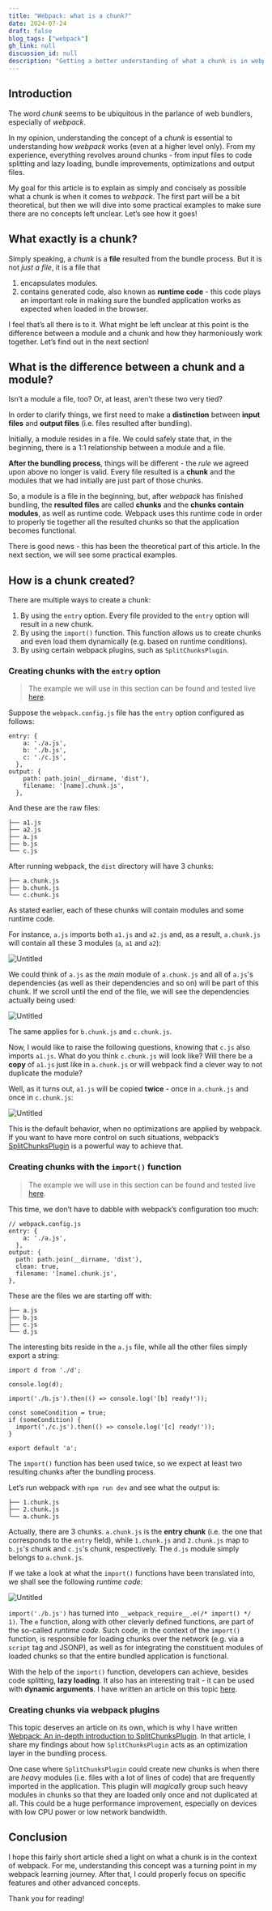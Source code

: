 ```yaml
---
title: "Webpack: what is a chunk?"
date: 2024-07-24
draft: false
blog_tags: ["webpack"]
gh_link: null
discussion_id: null
description: "Getting a better understanding of what a chunk is in webpack"
---
```


## Introduction

The word *chunk* seems to be ubiquitous in the parlance of web bundlers, especially of *webpack*.

In my opinion, understanding the concept of a *chunk* is essential to understanding how *webpack* works (even at a higher level only). From my experience, everything revolves around chunks - from input files to code splitting and lazy loading, bundle improvements, optimizations and output files.

My goal for this article is to explain as simply and concisely as possible what a chunk is when it comes to *webpack*. The first part will be a bit theoretical, but then we will dive into some practical examples to make sure there are no concepts left unclear. Let’s see how it goes!

## What exactly is a chunk?

Simply speaking, a *chunk* is a **file** resulted from the bundle process. But it is not *just a file*, it is a file that

1. encapsulates modules.
2. contains generated code, also known as **runtime code** - this code plays an important role in making sure the bundled application works as expected when loaded in the browser.

I feel that’s all there is to it. What might be left unclear at this point is the difference between a module and a chunk and how they harmoniously work together. Let’s find out in the next section!

## What is the difference between a chunk and a module?

Isn’t a module a file, too? Or, at least, aren’t these two very tied?

In order to clarify things, we first need to make a **distinction** between **input files** and **output files** (i.e. files resulted after bundling).

Initially, a module resides in a file. We could safely state that, in the beginning, there is a 1:1 relationship between a module and a file. 

**After the bundling process**, things will be different - the *rule* we agreed upon above no longer is valid. Every file resulted is a **chunk** and the modules that we had initially are just part of those chunks.

So, a module is a file in the beginning, but, after *webpack* has finished bundling, the **resulted files** are called **chunks** and the **chunks contain modules**, as well as runtime code. Webpack uses this runtime code in order to properly tie together all the resulted chunks so that the application becomes functional.

There is good news - this has been the theoretical part of this article. In the next section, we will see some practical examples.

## How is a chunk created?

There are multiple ways to create a chunk:

1. By using the `entry` option. Every file provided to the `entry` option will result in a new chunk.
2. By using the `import()` function. This function allows us to create chunks and even load them dynamically (e.g. based on runtime conditions).
3. By using certain webpack plugins, such as `SplitChunksPlugin`.

### Creating chunks with the `entry` option

> The example we will use in this section can be found and tested live [here](https://stackblitz.com/edit/stackblitz-starters-uj3fe7?description=Starter%20project%20for%20Node.js,%20a%20JavaScript%20runtime%20built%20on%20Chrome%27s%20V8%20JavaScript%20engine&file=src%2Fc.js,webpack.config.js,src%2Fa.js,src%2Fa2.js,src%2Fa1.js,dist%2Fc.chunk.js,readme.md&title=node.new%20Starter).
> 

Suppose the `webpack.config.js` file has the `entry` option configured as follows:

```tsx
entry: {
    a: './a.js',
    b: './b.js',
    c: './c.js',
  },
output: {
    path: path.join(__dirname, 'dist'),
    filename: '[name].chunk.js',
  },
```

And these are the raw files:

```tsx
├── a1.js
├── a2.js
├── a.js
├── b.js
└── c.js
```

After running webpack, the `dist` directory will have 3 chunks:

```tsx
├── a.chunk.js
├── b.chunk.js
└── c.chunk.js
```

As stated earlier, each of these chunks will contain modules and some runtime code.

For instance, `a.js` imports both `a1.js` and `a2.js` and, as a result, `a.chunk.js` will contain all these 3 modules (`a`, `a1` and `a2`):

![Untitled](./images/Untitled.png)

We could think of `a.js` as the *main* module of `a.chunk.js` and all of `a.js`'s dependencies (as well as their dependencies and so on) will be part of this chunk.
If we scroll until the end of the file, we will see the dependencies actually being used:

![Untitled](./images/Untitled1.png)

The same applies for `b.chunk.js` and `c.chunk.js`.

Now, I would like to raise the following questions, knowing that `c.js` also imports `a1.js`. 
What do you think `c.chunk.js` will look like? Will there be a **copy** of `a1.js` just like in `a.chunk.js` or will webpack find a clever way to not duplicate the module?

Well, as it turns out, `a1.js` will be copied **twice** - once in `a.chunk.js` and once in `c.chunk.js`:

![Untitled](./images/Untitled2.png)

This is the default behavior, when no optimizations are applied by webpack. If you want to have more control on such situations, webpack’s [SplitChunksPlugin](https://andreigatej.dev/blog/webpack-splitchunksplugin/) is a powerful way to achieve that.

### Creating chunks with the `import()` function

> The example we will use in this section can be found and tested live [here](https://stackblitz.com/edit/stackblitz-starters-e6bzrm?description=Starter%20project%20for%20Node.js,%20a%20JavaScript%20runtime%20built%20on%20Chrome%27s%20V8%20JavaScript%20engine&file=package.json,webpack.config.js,readme.md,src%2Fa.js,src%2Fb.js,src%2Fc.js,src%2Fd.js,dist%2Fa.chunk.js&title=node.new%20Starter).
> 

This time, we don’t have to dabble with webpack’s configuration too much:

```tsx
// webpack.config.js
entry: {
    a: './a.js',
  },
output: {
  path: path.join(__dirname, 'dist'),
  clean: true,
  filename: '[name].chunk.js',
},
```

These are the files we are starting off with:

```tsx
├── a.js
├── b.js
├── c.js
└── d.js
```

The interesting bits reside in the `a.js` file, while all the other files simply export a string:

```tsx
import d from './d';

console.log(d);

import('./b.js').then(() => console.log('[b] ready!'));

const someCondition = true;
if (someCondition) {
  import('./c.js').then(() => console.log('[c] ready!'));
}

export default 'a';
```

The `import()` function has been used twice, so we expect at least two resulting chunks after the bundling process. 

Let’s run webpack with `npm run dev` and see what the output is:

```tsx
├── 1.chunk.js
├── 2.chunk.js
└── a.chunk.js
```

Actually, there are 3 chunks. `a.chunk.js` is the **entry chunk** (i.e. the one that corresponds to the `entry` field), while `1.chunk.js` and `2.chunk.js` map to `b.js`'s chunk and `c.js`'s chunk, respectively. The `d.js` module simply belongs to `a.chunk.js`.

If we take a look at what the `import()` functions have been translated into, we shall see the following *runtime code*:

![Untitled](./images/Untitled3.png)

`import('./b.js')` has turned into `__webpack_require__.e(/* import() */ 1)`. The `e` function, along with other cleverly defined functions, are part of the so-called *runtime code.* Such code, in the context of the `import()` function, is responsible for loading chunks over the network (e.g. via a `script` tag and JSONP), as well as for integrating the constituent modules of loaded chunks so that the entire bundled application is functional.

With the help of the `import()` function, developers can achieve, besides code splitting, **lazy loading**. It also has an interesting trait - it can be used with **dynamic arguments**. I have written an article on this topic [here](https://andreigatej.dev/blog/webpack-import-function-dynamic-arguments/).

### Creating chunks via webpack plugins

This topic deserves an article on its own, which is why I have written [Webpack: An in-depth introduction to SplitChunksPlugin](https://andreigatej.dev/blog/webpack-splitchunksplugin/). In that article, I share my findings about how `SplitChunksPlugin` acts as an optimization layer in the bundling process.

One case where `SplitChunksPlugin` could create new chunks is when there are *heavy* modules (i.e. files with a lot of lines of code) that are frequently imported in the application. This plugin will *magically* group such heavy modules in chunks so that they are loaded only once and not duplicated at all. This could be a huge performance improvement, especially on devices with low CPU power or low network bandwidth.

## Conclusion

I hope this fairly short article shed a light on what a chunk is in the context of webpack. For me, understanding this concept was a turning point in my webpack learning journey. After that, I could properly focus on specific features and other advanced concepts.

Thank you for reading!
